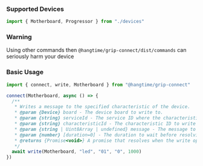 ### Supported Devices

```ts
import { Motherboard, Progressor } from "./devices"
```

### Warning

Using other commands then `@hangtime/grip-connect/dist/commands` can seriously harm your device

### Basic Usage

```ts
import { connect, write, Motherboard } from "@hangtime/grip-connect"

connect(Motherboard, async () => {
  /**
   * Writes a message to the specified characteristic of the device.
   * @param {Device} board - The device board to write to.
   * @param {string} serviceId - The service ID where the characteristic belongs.
   * @param {string} characteristicId - The characteristic ID to write to.
   * @param {string | Uint8Array | undefined} message - The message to write.
   * @param {number} [duration=0] - The duration to wait before resolving the promise, in milliseconds.
   * @returns {Promise<void>} A promise that resolves when the write operation is completed.
   */
  await write(Motherboard, "led", "01", "0", 1000)
})
```
